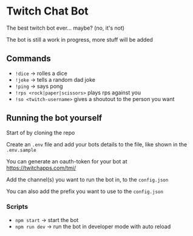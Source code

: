 # Twitch Chat Bot

The best twitch bot ever... maybe? (no, it's not)

The bot is still a work in progress, more stuff will be added

## Commands 

- `!dice` -> rolles a dice
- `!joke` -> tells a random dad joke
- `!ping` -> says pong
- `!rps <rock|paper|scissors>` plays rps against you
- `!so <twitch-username>` gives a shoutout to the person you want

## Running the bot yourself

Start of by cloning the repo

Create an `.env` file and add your bots details to the file, like shown in the `.env.sample`

You can generate an oauth-token for your bot at https://twitchapps.com/tmi/

Add the channel(s) you want to run the bot in, to the `config.json`

You can also add the prefix you want to use to the `config.json`

### Scripts

- `npm start` -> start the bot
- `npm run dev` -> run the bot in developer mode with auto reload